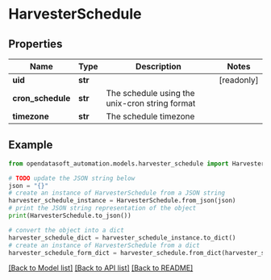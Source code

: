 # HarvesterSchedule


## Properties

Name | Type | Description | Notes
------------ | ------------- | ------------- | -------------
**uid** | **str** |  | [readonly] 
**cron_schedule** | **str** | The schedule using the unix-cron string format | 
**timezone** | **str** | The schedule timezone | 

## Example

```python
from opendatasoft_automation.models.harvester_schedule import HarvesterSchedule

# TODO update the JSON string below
json = "{}"
# create an instance of HarvesterSchedule from a JSON string
harvester_schedule_instance = HarvesterSchedule.from_json(json)
# print the JSON string representation of the object
print(HarvesterSchedule.to_json())

# convert the object into a dict
harvester_schedule_dict = harvester_schedule_instance.to_dict()
# create an instance of HarvesterSchedule from a dict
harvester_schedule_form_dict = harvester_schedule.from_dict(harvester_schedule_dict)
```
[[Back to Model list]](../README.md#documentation-for-models) [[Back to API list]](../README.md#documentation-for-api-endpoints) [[Back to README]](../README.md)


